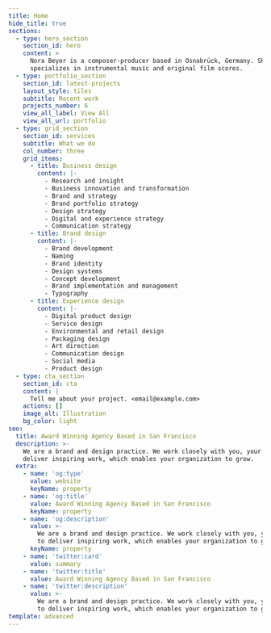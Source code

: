 ```yaml
---
title: Home
hide_title: true
sections:
  - type: hero_section
    section_id: hero
    content: >
      Nora Beyer is a composer-producer based in Osnabrück, Germany. She
      specializes in instrumental music and original film scores.
  - type: portfolio_section
    section_id: latest-projects
    layout_style: tiles
    subtitle: Recent work
    projects_number: 6
    view_all_label: View All
    view_all_url: portfolio
  - type: grid_section
    section_id: services
    subtitle: What we do
    col_number: three
    grid_items:
      - title: Business design
        content: |-
          - Research and insight
          - Business innovation and transformation
          - Brand and strategy
          - Brand portfolio strategy
          - Design strategy
          - Digital and experience strategy
          - Communication strategy
      - title: Brand design
        content: |-
          - Brand development
          - Naming
          - Brand identity
          - Design systems
          - Concept development
          - Brand implementation and management
          - Typography
      - title: Experience design
        content: |-
          - Digital product design
          - Service design
          - Environmental and retail design
          - Packaging design
          - Art direction
          - Communication design
          - Social media
          - Product design
  - type: cta_section
    section_id: cta
    content: |
      Tell me about your project. <email@example.com>
    actions: []
    image_alt: Illustration
    bg_color: light
seo:
  title: Award Winning Agency Based in San Francisco
  description: >-
    We are a brand and design practice. We work closely with you, your team to
    deliver inspiring work, which enables your organization to grow.
  extra:
    - name: 'og:type'
      value: website
      keyName: property
    - name: 'og:title'
      value: Award Winning Agency Based in San Francisco
      keyName: property
    - name: 'og:description'
      value: >-
        We are a brand and design practice. We work closely with you, your team
        to deliver inspiring work, which enables your organization to grow.
      keyName: property
    - name: 'twitter:card'
      value: summary
    - name: 'twitter:title'
      value: Award Winning Agency Based in San Francisco
    - name: 'twitter:description'
      value: >-
        We are a brand and design practice. We work closely with you, your team
        to deliver inspiring work, which enables your organization to grow.
template: advanced
---
```

